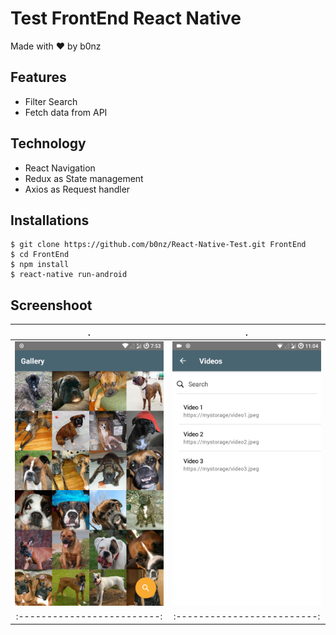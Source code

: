 # Test FrontEnd React Native
Made with :heart: by b0nz


## Features
* Filter Search
* Fetch data from API

## Technology
* React Navigation
* Redux as State management
* Axios as Request handler

## Installations
```
$ git clone https://github.com/b0nz/React-Native-Test.git FrontEnd
$ cd FrontEnd
$ npm install
$ react-native run-android
```
## Screenshoot
.                          |  .                        
:-------------------------:|:-------------------------:
![screenshots1](1.png)  |  ![screenshots2](2.png)  
:-------------------------:|:-------------------------:
